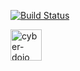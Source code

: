 [![Build Status](https://travis-ci.org/cyber-dojo/nginx.svg?branch=master)](https://travis-ci.org/cyber-dojo/nginx)

<img src="https://raw.githubusercontent.com/cyber-dojo/nginx/blob/master/images/home_page_logo.png" alt="cyber-dojo yin/yang logo" width="50px" height="50px"/>
